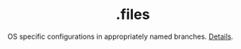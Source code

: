 <h1 align="center">.files</h1>

OS specific configurations in appropriately named branches.
[Details](https://web.archive.org/web/20200930181103/https://www.atlassian.com/git/tutorials/dotfiles).
